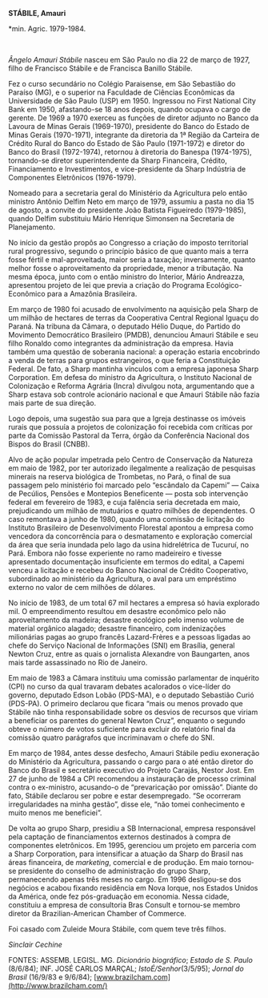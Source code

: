 **STÁBILE, Amauri**

\*min. Agric. 1979-1984.

 

*Ângelo Amauri Stábile* nasceu em São Paulo no dia 22 de março de 1927,
filho de Francisco Stábile e de Francisca Banillo Stábile.

Fez o curso secundário no Colégio Paraisense, em São Sebastião do
Paraíso (MG), e o superior na Faculdade de Ciências Econômicas da
Universidade de São Paulo (USP) em 1950. Ingressou no First National
City Bank em 1950, afastando-se 18 anos depois, quando ocupava o cargo
de gerente. De 1969 a 1970 exerceu as funções de diretor adjunto no
Banco da Lavoura de Minas Gerais (1969-1970), presidente do Banco do
Estado de Minas Gerais (1970-1971), integrante da diretoria da 1ª Região
da Carteira de Crédito Rural do Banco do Estado de São Paulo (1971-1972)
e diretor do Banco do Brasil (1972-1974), retornou à diretoria do
Banespa (1974-1975), tornando-se diretor superintendente da Sharp
Financeira, Crédito, Financiamento e Investimentos, e vice-presidente da
Sharp Indústria de Componentes Eletrônicos (1976-1979).

Nomeado para a secretaria geral do Ministério da Agricultura pelo então
ministro Antônio Delfim Neto em março de 1979, assumiu a pasta no dia 15
de agosto, a convite do presidente João Batista Figueiredo (1979-1985),
quando Delfim substituiu Mário Henrique Simonsen na Secretaria de
Planejamento.

No início da gestão propôs ao Congresso a criação do imposto territorial
rural progressivo, segundo o princípio básico de que quanto mais a terra
fosse fértil e mal-aproveitada, maior seria a taxação; inversamente,
quanto melhor fosse o aproveitamento da propriedade, menor a tributação.
Na mesma época, junto com o então ministro do Interior, Mário Andreazza,
apresentou projeto de lei que previa a criação do Programa
Ecológico-Econômico para a Amazônia Brasileira.

Em março de 1980 foi acusado de envolvimento na aquisição pela Sharp de
um milhão de hectares de terras da Cooperativa Central Regional Iguaçu
do Paraná. Na tribuna da Câmara, o deputado Hélio Duque, do Partido do
Movimento Democrático Brasileiro (PMDB), denunciou Amauri Stábile e seu
filho Ronaldo como integrantes da administração da empresa. Havia também
uma questão de soberania nacional: a operação estaria encobrindo a venda
de terras para grupos estrangeiros, o que feria a Constituição Federal.
De fato, a Sharp mantinha vínculos com a empresa japonesa Sharp
Corporation. Em defesa do ministro da Agricultura, o Instituto Nacional
de Colonização e Reforma Agrária (Incra) divulgou nota, argumentando que
a Sharp estava sob controle acionário nacional e que Amauri Stábile não
fazia mais parte de sua direção.

Logo depois, uma sugestão sua para que a Igreja destinasse os imóveis
rurais que possuía a projetos de colonização foi recebida com críticas
por parte da Comissão Pastoral da Terra, órgão da Conferência Nacional
dos Bispos do Brasil (CNBB).

Alvo de ação popular impetrada pelo Centro de Conservação da Natureza em
maio de 1982, por ter autorizado ilegalmente a realização de pesquisas
minerais na reserva biológica de Trombetas, no Pará, o final de sua
passagem pelo ministério foi marcado pelo “escândalo da Capemi” — Caixa
de Pecúlios, Pensões e Montepios Beneficente — posta sob intervenção
federal em fevereiro de 1983, e cuja falência seria decretada em maio,
prejudicando um milhão de mutuários e quatro milhões de dependentes. O
caso remontava a junho de 1980, quando uma comissão de licitação do
Instituto Brasileiro de Desenvolvimento Florestal apontou a empresa como
vencedora da concorrência para o desmatamento e exploração comercial da
área que seria inundada pelo lago da usina hidrelétrica de Tucuruí, no
Pará. Embora não fosse experiente no ramo madeireiro e tivesse
apresentado documentação insuficiente em termos do edital, a Capemi
venceu a licitação e recebeu do Banco Nacional de Crédito Cooperativo,
subordinado ao ministério da Agricultura, o aval para um empréstimo
externo no valor de cem milhões de dólares.

No início de 1983, de um total 67 mil hectares a empresa só havia
explorado mil. O empreendimento resultou em desastre econômico pelo não
aproveitamento da madeira; desastre ecológico pelo imenso volume de
material orgânico alagado; desastre financeiro, com indenizações
milionárias pagas ao grupo francês Lazard-Frères e a pessoas ligadas ao
chefe do Serviço Nacional de Informações (SNI) em Brasília, general
Newton Cruz, entre as quais o jornalista Alexandre von Baungarten, anos
mais tarde assassinado no Rio de Janeiro.

Em maio de 1983 a Câmara instituiu uma comissão parlamentar de inquérito
(CPI) no curso da qual travaram debates acalorados o vice-líder do
governo, deputado Edson Lobão (PDS-MA), e o deputado Sebastião Curió
(PDS-PA). O primeiro declarou que ficara “mais ou menos provado que
Stábile não tinha responsabilidade sobre os desvios de recursos que
viriam a beneficiar os parentes do general Newton Cruz”, enquanto o
segundo obteve o número de votos suficiente para excluir do relatório
final da comissão quatro parágrafos que incriminavam o chefe do SNI.

Em março de 1984, antes desse desfecho, Amauri Stábile pediu exoneração
do Ministério da Agricultura, passando o cargo para o até então diretor
do Banco do Brasil e secretário executivo do Projeto Carajás, Nestor
Jost. Em 27 de junho de 1984 a CPI recomendou a instauração de processo
criminal contra o ex-ministro, acusando-o de “prevaricação por omissão”.
Diante do fato, Stábile declarou ser pobre e estar desempregado. “Se
ocorreram irregularidades na minha gestão”, disse ele, “não tomei
conhecimento e muito menos me beneficiei”.

De volta ao grupo Sharp, presidiu a SB Internacional, empresa
responsável pela captação de financiamentos externos destinados à compra
de componentes eletrônicos. Em 1995, gerenciou um projeto em parceria
com a Sharp Corporation, para intensificar a atuação da Sharp do Brasil
nas áreas financeira, de *marketing*, comercial e de produção. Em maio
tornou-se presidente do conselho de administração do grupo Sharp,
permanecendo apenas três meses no cargo. Em 1996 desligou-se dos
negócios e acabou fixando residência em Nova Iorque, nos Estados Unidos
da América, onde fez pós-graduação em economia. Nessa cidade, constituiu
a empresa de consultoria Bras Consult e tornou-se membro diretor da
Brazilian-American Chamber of Commerce.

Foi casado com Zuleide Moura Stábile, com quem teve três filhos.

*Sinclair Cechine*

FONTES: ASSEMB. LEGISL. MG. *Dicionário biográfico*; *Estado de S.
Paulo* (8/6/84); INF. JOSÉ CARLOS MARÇAL; *IstoÉ/Senhor*(3/5/95);
*Jornal do Brasil* (16/9/83 e 9/6/84);
[www.brazilcham.com](http://www.brazilcham.com/)

 

 
